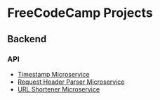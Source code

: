 # FreeCodeCamp Projects

## Backend

### API

- [Timestamp Microservice](https://github.com/Alexendoo/FreeCodeCamp/tree/timestamp)
- [Request Header Parser Microservice](https://github.com/Alexendoo/FreeCodeCamp/tree/headers)
- [URL Shortener Microservice](https://github.com/Alexendoo/FreeCodeCamp/tree/shortener)
